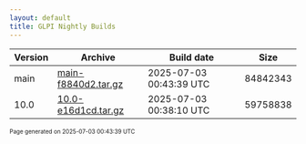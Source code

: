 ```yaml
---
layout: default
title: GLPI Nightly Builds
---
```


Version|Archive|Build date|Size
---|---|---|---
main|[main-f8840d2.tar.gz](main-f8840d2.tar.gz)|2025-07-03 00:43:39 UTC|84842343
10.0|[10.0-e16d1cd.tar.gz](10.0-e16d1cd.tar.gz)|2025-07-03 00:38:10 UTC|59758838

<font size="1">Page generated on 2025-07-03 00:43:39 UTC</font>
